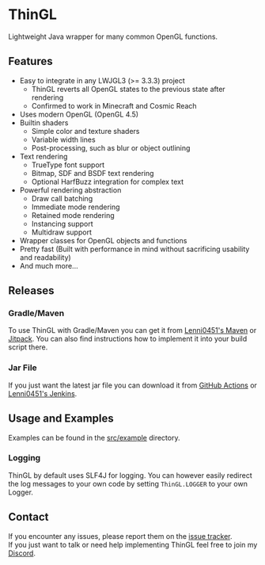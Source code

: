 # ThinGL
Lightweight Java wrapper for many common OpenGL functions.

## Features
- Easy to integrate in any LWJGL3 (>= 3.3.3) project
  - ThinGL reverts all OpenGL states to the previous state after rendering
  - Confirmed to work in Minecraft and Cosmic Reach
- Uses modern OpenGL (OpenGL 4.5)
- Builtin shaders
  - Simple color and texture shaders
  - Variable width lines
  - Post-processing, such as blur or object outlining
- Text rendering
  - TrueType font support
  - Bitmap, SDF and BSDF text rendering
  - Optional HarfBuzz integration for complex text
- Powerful rendering abstraction
  - Draw call batching
  - Immediate mode rendering
  - Retained mode rendering
  - Instancing support
  - Multidraw support
- Wrapper classes for OpenGL objects and functions
- Pretty fast (Built with performance in mind without sacrificing usability and readability)
- And much more...

## Releases
### Gradle/Maven
To use ThinGL with Gradle/Maven you can get it from [Lenni0451's Maven](https://maven.lenni0451.net/#/snapshots/net/raphimc/thingl) or [Jitpack](https://jitpack.io/#RaphiMC/ThinGL).
You can also find instructions how to implement it into your build script there.

### Jar File
If you just want the latest jar file you can download it from [GitHub Actions](https://github.com/RaphiMC/ThinGL/actions/workflows/build.yml) or [Lenni0451's Jenkins](https://build.lenni0451.net/job/ThinGL/).

## Usage and Examples
Examples can be found in the [src/example](/src/example) directory.

### Logging
ThinGL by default uses SLF4J for logging.
You can however easily redirect the log messages to your own code by setting ``ThinGL.LOGGER`` to your own Logger.

## Contact
If you encounter any issues, please report them on the
[issue tracker](https://github.com/RaphiMC/ThinGL/issues).  
If you just want to talk or need help implementing ThinGL feel free to join my
[Discord](https://discord.gg/dCzT9XHEWu).
